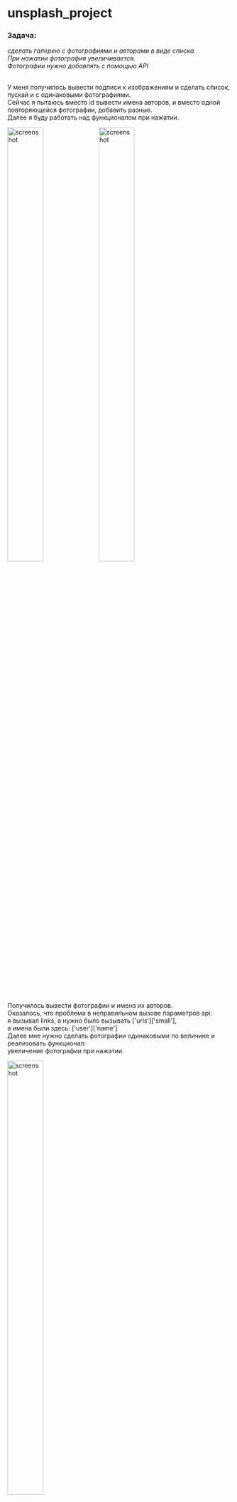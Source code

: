# unsplash_project


<h3>Задача:</h3>
<em>сделать галерею с фотографиями и авторами в виде списка.<br>
 При нажатии фотография увеличивается.<br>
 Фотографии нужно добавлять с помощью API</em> <br><br>
 
  У меня получилось вывести подписи к изображениям и сделать список, пускай и с одинаковыми фотографиями. <br>
  Сейчас я пытаюсь вместо id вывести имена авторов, и вместо одной повторяющейся фотографии, добавить разные. <br>
  Далее я буду работать над функционалом при нажатии. 
  
   <img src="https://user-images.githubusercontent.com/67687533/232718012-4aca25e3-5c3a-477e-ad63-35d694f4e0a4.png" alt="screenshot" width="40%" height="50%" />
  

<img src="https://user-images.githubusercontent.com/67687533/232718090-6123a4c9-c499-41c9-898f-81b38ab0bbc6.png" alt="screenshot" width="40%" height="50%"/>

Получилось вывести фотографии и имена их авторов. <br>
Оказалось, что проблема в неправильном вызове параметров api: <br>
я вызывал links, а нужно было вызывать ['urls']['small'],<br>
а имена были здесь: ['user']['name'] <br>
Далее мне нужно сделать фотографии одинаковыми по величине и реализовать функционал: <br>
увеличение фотографии при нажатии. 

<img src="https://user-images.githubusercontent.com/67687533/233353504-3fa53480-d3c1-4bc4-a4ca-4a09bb299e3b.png" alt="screenshot" width="40%" height="50%" />

Сделал фотографии одинаковыми по размеру и обернул их в рамки.<br>
Сделал отступы, чтобы это выглядело красиво. <br>
Так же добавил приятный, фиолетовый фон. 
<img src="https://user-images.githubusercontent.com/67687533/233393490-263d84d9-f88c-44bc-8620-7ce97f28a91f.png" alt="screenshot" width="40%" height="50%" />
